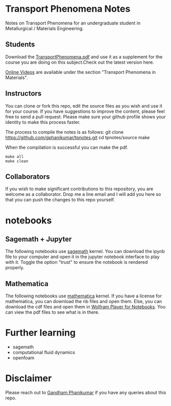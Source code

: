 # Transport Phenomena Notes

Notes on Transport Phenomena for an undergraduate student in Metallurgical / Materials Engineering.

## Students

Download the [TransportPhenomena.pdf](./TransportPhenomena.pdf) and use it as a supplement for the course you are doing on this subject.Check out the latest version here.

[Online Videos](https://gphanikumar.github.io/nptel.html) are available under the section "Transport Phenomena in Materials".

## Instructors

You can clone or fork this repo, edit the source files as you wish and use it for your course. If you have suggestions to improve the content, please feel free to send a pull request. Please make sure your github profile shows your identity to make this process faster.

The process to compile the notes is as follows:
    git clone https://github.com/gphanikumar/tpnotes.git
    cd tpnotes/source
    make

When the compilation is successful you can make the pdf.

    make all
    make clean

## Collaborators

If you wish to make significant contributions to this repository, you are welcome as a collaborator. Drop me a line email and I will add you here so that you can push the changes to this repo yourself.

# notebooks

## Sagemath + Jupyter

The following notebooks use [sagemath](https://sagemath.org) kernel. You can download the ipynb file to your computer and open it in the jupyter notebook interface to play with it. Toggle the option "trust" to ensure the notebook is rendered properly.

## Mathematica 

The following notebooks use [mathematica](https://www.wolfram.com/mathematica) kernel. If you have a license for mathematica, you can download the nb files and open them. Else, you can download the cdf files and open them in [Wolfram Player for Notebooks](https://www.wolfram.com/player). You can view the pdf files to see what is in there.

# Further learning

* sagemath
* computational fluid dynamics
* openfoam

# Disclaimer

Please reach out to [Gandham Phanikumar](https://gphanikumar.github.io/) if you have any queries about this repo.

